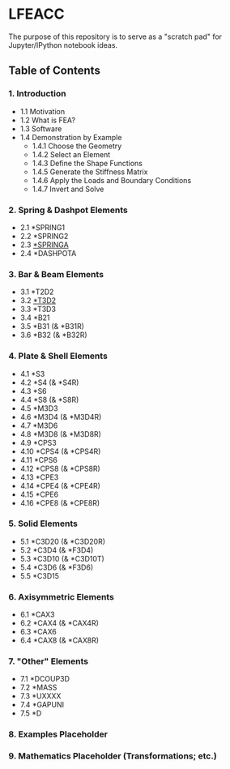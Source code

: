 # LFEACC

The purpose of this repository is to serve as a "scratch pad" for Jupyter/IPython notebook ideas.

## Table of Contents

### 1. Introduction

* 1.1 Motivation
* 1.2 What is FEA?
* 1.3 Software
* 1.4 Demonstration by Example
	* 1.4.1 Choose the Geometry
	* 1.4.2 Select an Element
	* 1.4.3 Define the Shape Functions
	* 1.4.5 Generate the Stiffness Matrix
	* 1.4.6 Apply the Loads and Boundary Conditions
	* 1.4.7 Invert and Solve

### 2.  Spring & Dashpot Elements

* 2.1 \*SPRING1
* 2.2 \*SPRING2
* 2.3 [\*SPRINGA](https://github.com/gmikel/CCX-TCs/tree/master/TC1_SPRINGA)
* 2.4 \*DASHPOTA

### 3.  Bar & Beam Elements

* 3.1 \*T2D2
* 3.2 [\*T3D2](https://github.com/gmikel/CCX-TCs/tree/master/TC2_T3D2_TRUSS)
* 3.3 \*T3D3
* 3.4 \*B21
* 3.5 \*B31 (& \*B31R)
* 3.6 \*B32 (& \*B32R)

### 4.  Plate & Shell Elements

* 4.1  \*S3
* 4.2  \*S4 (& \*S4R)
* 4.3  \*S6
* 4.4  \*S8 (& \*S8R)
* 4.5  \*M3D3
* 4.6  \*M3D4 (& \*M3D4R)
* 4.7  \*M3D6
* 4.8  \*M3D8 (& \*M3D8R)
* 4.9  \*CPS3
* 4.10 \*CPS4 (& \*CPS4R)
* 4.11 \*CPS6
* 4.12 \*CPS8 (& \*CPS8R)
* 4.13 \*CPE3
* 4.14 \*CPE4 (& \*CPE4R)
* 4.15 \*CPE6
* 4.16 \*CPE8 (& \*CPE8R)


### 5.  Solid Elements

* 5.1 \*C3D20 (& \*C3D20R)
* 5.2 \*C3D4 (& \*F3D4)
* 5.3 \*C3D10 (& \*C3D10T)
* 5.4 \*C3D6 (& \*F3D6)
* 5.5 \*C3D15

### 6.	Axisymmetric Elements

* 6.1 \*CAX3
* 6.2 \*CAX4 (& \*CAX4R)
* 6.3 \*CAX6
* 6.4 \*CAX8 (& \*CAX8R)

### 7.  "Other" Elements

* 7.1 \*DCOUP3D
* 7.2 \*MASS
* 7.3 \*UXXXX
* 7.4 \*GAPUNI
* 7.5 \*D

### 8.  Examples Placeholder

### 9.  Mathematics Placeholder (Transformations; etc.)
